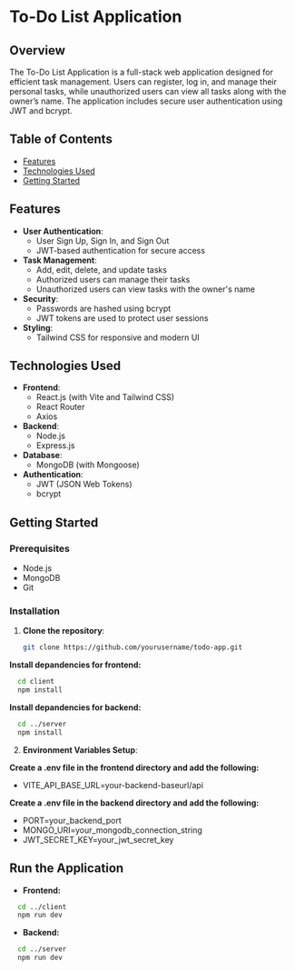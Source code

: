 # To-Do List Application

## Overview
The To-Do List Application is a full-stack web application designed for efficient task management. Users can register, log in, and manage their personal tasks, while unauthorized users can view all tasks along with the owner’s name. The application includes secure user authentication using JWT and bcrypt.

## Table of Contents
- [Features](#features)
- [Technologies Used](#technologies-used)
- [Getting Started](#getting-started)

## Features
- **User Authentication**:
  - User Sign Up, Sign In, and Sign Out
  - JWT-based authentication for secure access
- **Task Management**:
  - Add, edit, delete, and update tasks
  - Authorized users can manage their tasks
  - Unauthorized users can view tasks with the owner's name
- **Security**:
  - Passwords are hashed using bcrypt
  - JWT tokens are used to protect user sessions
- **Styling**:
  - Tailwind CSS for responsive and modern UI

## Technologies Used
- **Frontend**:
  - React.js (with Vite and Tailwind CSS)
  - React Router
  - Axios
- **Backend**:
  - Node.js
  - Express.js
- **Database**:
  - MongoDB (with Mongoose)
- **Authentication**:
  - JWT (JSON Web Tokens)
  - bcrypt


## Getting Started

### Prerequisites
- Node.js
- MongoDB
- Git

### Installation

1. **Clone the repository**:
   ```bash
   git clone https://github.com/yourusername/todo-app.git


**Install depandencies for frontend:**
```bash
  cd client
  npm install
```

**Install depandencies for backend:**
```bash
  cd ../server
  npm install
```

2. **Environment Variables Setup**:

**Create a .env file in the frontend directory and add the following:**
  - VITE_API_BASE_URL=your-backend-baseurl/api

**Create a .env file in the backend directory and add the following:**
  - PORT=your_backend_port
  - MONGO_URI=your_mongodb_connection_string
  - JWT_SECRET_KEY=your_jwt_secret_key

## Run the Application
- **Frontend:**
```bash
  cd ../client
  npm run dev
```

- **Backend:**
```bash
  cd ../server
  npm run dev
```